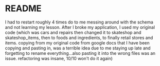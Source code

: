 # README

I had to restart roughly 4 times do to me messing around with the schema and not learning my lesson. After I broke my application, I used my original code (which was cars and repairs then changed it to skateshop and skateshop_items, then to foods and ingredients, to finally retail stores and items. copying from my original code from google docs that I have been copying and pasting in, was a terrible idea due to me staying up late and forgetting to rename everything...also pasting it into the wrong files was an issue. refactoring was insane, 10/10 won't do it again) 
